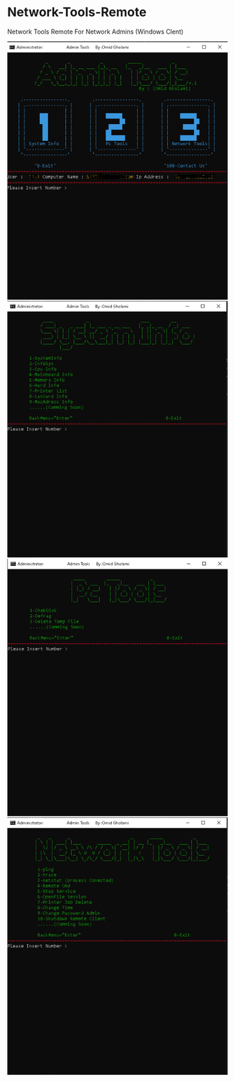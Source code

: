# Network-Tools-Remote
Network Tools Remote For Network Admins (Windows Clent)

<p align="center">
  <img src="https://github.com/omid13604/Network-Tools-Remote/blob/master/1.PNG" width="512" title="ScreenShot1">
  <img src="https://github.com/omid13604/Network-Tools-Remote/blob/master/2.PNG" width="512" title="ScreenShot2">
  <img src="https://github.com/omid13604/Network-Tools-Remote/blob/master/3.PNG" width="512" title="ScreenShot3">
  <img src="https://github.com/omid13604/Network-Tools-Remote/blob/master/4.PNG" width="512" title="ScreenShot4">
</p>


